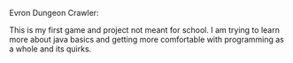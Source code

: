 Evron Dungeon Crawler:

This is my first game and project not meant for school.
I am trying to learn more about java basics and getting
more comfortable with programming as a whole and its quirks.